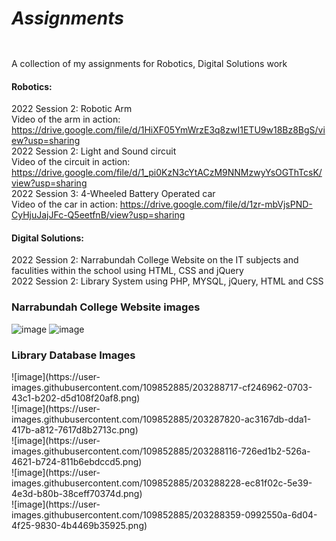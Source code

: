 # <b><h5>Assignments</h5></b>
A collection of my assignments for Robotics, Digital Solutions work


<h4>Robotics:</h4>

2022 Session 2: Robotic Arm
<br>
Video of the arm in action: https://drive.google.com/file/d/1HiXF05YmWrzE3q8zwI1ETU9w18Bz8BgS/view?usp=sharing
<br>
2022 Session 2: Light and Sound circuit
<br>
Video of the circuit in action: https://drive.google.com/file/d/1_pi0KzN3cYtACzM9NNMzwyYsOGThTcsK/view?usp=sharing
<br>
2022 Session 3: 4-Wheeled Battery Operated car 
<br>
Video of the car in action: https://drive.google.com/file/d/1zr-mbVjsPND-CyHjuJajJFc-Q5eetfnB/view?usp=sharing

<h4>Digital Solutions:</h4>

2022 Session 2: Narrabundah College Website on the IT subjects and faculities within the school using HTML, CSS and jQuery
<br>
2022 Session 2: Library System using PHP, MYSQL, jQuery, HTML and CSS

<h3>Narrabundah College Website images</h3>

![image](https://user-images.githubusercontent.com/109852885/203284618-823afd2d-9dd9-4adb-a6a5-14e4e010102b.png)
![image](https://user-images.githubusercontent.com/109852885/203285063-110b78da-192f-4b29-ad6f-921c907f299e.png)

<h3>Library Database Images</h3>
![image](https://user-images.githubusercontent.com/109852885/203288717-cf246962-0703-43c1-b202-d5d108f20af8.png)<br>
![image](https://user-images.githubusercontent.com/109852885/203287820-ac3167db-dda1-417b-a812-7617d8b2713c.png)<br>
![image](https://user-images.githubusercontent.com/109852885/203288116-726ed1b2-526a-4621-b724-811b6ebdccd5.png)<br>
![image](https://user-images.githubusercontent.com/109852885/203288228-ec81f02c-5e39-4e3d-b80b-38ceff70374d.png)<br>
![image](https://user-images.githubusercontent.com/109852885/203288359-0992550a-6d04-4f25-9830-4b4469b35925.png)<br>

